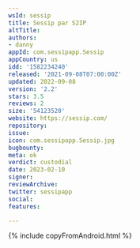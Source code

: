 ```yaml
---
wsId: sessip
title: Sessip par S2IP
altTitle: 
authors:
- danny 
appId: com.sessipapp.Sessip
appCountry: us
idd: '1582234240'
released: '2021-09-08T07:00:00Z'
updated: 2022-09-08
version: '2.2'
stars: 3.5
reviews: 2
size: '54123520'
website: https://sessip.com/
repository: 
issue: 
icon: com.sessipapp.Sessip.jpg
bugbounty: 
meta: ok
verdict: custodial
date: 2023-02-10
signer: 
reviewArchive: 
twitter: sessipapp
social: 
features: 

---
```

{% include copyFromAndroid.html %}


